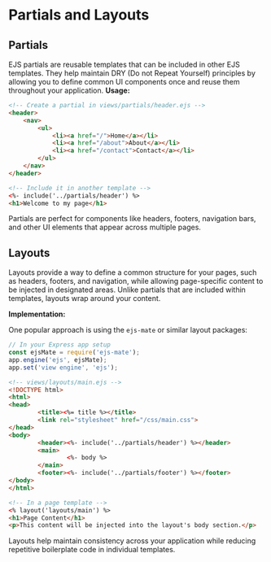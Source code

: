 # Partials and Layouts

## Partials

EJS partials are reusable templates that can be included in other EJS templates. They help maintain DRY (Do not Repeat Yourself) principles by allowing you to define common UI components once and reuse them throughout your application.
**Usage:**

```html
<!-- Create a partial in views/partials/header.ejs -->
<header>
    <nav>
        <ul>
            <li><a href="/">Home</a></li>
            <li><a href="/about">About</a></li>
            <li><a href="/contact">Contact</a></li>
        </ul>
    </nav>
</header>

<!-- Include it in another template -->
<%- include('../partials/header') %>
<h1>Welcome to my page</h1>
```

Partials are perfect for components like headers, footers, navigation bars, and other UI elements that appear across multiple pages.

## Layouts

Layouts provide a way to define a common structure for your pages, such as headers, footers, and navigation, while allowing page-specific content to be injected in designated areas. Unlike partials that are included within templates, layouts wrap around your content.

**Implementation:**

One popular approach is using the `ejs-mate` or similar layout packages:

```javascript
// In your Express app setup
const ejsMate = require('ejs-mate');
app.engine('ejs', ejsMate);
app.set('view engine', 'ejs');
```

```html
<!-- views/layouts/main.ejs -->
<!DOCTYPE html>
<html>
<head>
        <title><%= title %></title>
        <link rel="stylesheet" href="/css/main.css">
</head>
<body>
        <header><%- include('../partials/header') %></header>
        <main>
                <%- body %>
        </main>
        <footer><%- include('../partials/footer') %></footer>
</body>
</html>

<!-- In a page template -->
<% layout('layouts/main') %>
<h1>Page Content</h1>
<p>This content will be injected into the layout's body section.</p>
```

Layouts help maintain consistency across your application while reducing repetitive boilerplate code in individual templates.
